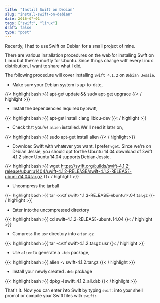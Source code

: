 ```yaml
---
title: "Install Swift on Debian"
slug: "install-swift-on-debian"
date: 2018-07-02
tags: ["swift", "linux"]
draft: false
type: "post"
---
```


Recently, I had to use Swift on Debian for a small project of mine.

There are various installation procedures on the web for installing Swift on Linux but they're mostly for Ubuntu. Since things change with every Linux distribution, I want to share what I did.

The following procedure will cover installing `Swift 4.1.2` on `Debian Jessie`.

- Make sure your Debian system is up-to-date,

{{< highlight bash >}}
apt-get update && sudo apt-get upgrade
{{< / highlight >}}


- Install the dependencies required by Swift,

{{< highlight bash >}}
apt-get install clang libicu-dev
{{< / highlight >}}

- Check that you've `alien` installed. We'll need it later on,

{{< highlight bash >}}
sudo apt-get install alien
{{< / highlight >}}

- Download Swift with whatever you want. I prefer `wget`. Since we're on Debian Jessie, you should opt for the Ubuntu 14.04 download of Swift 4.1.2 since Ubuntu 14.04 supports Debian Jessie.

{{< highlight bash >}}
wget https://swift.org/builds/swift-4.1.2-release/ubuntu1404/swift-4.1.2-RELEASE/swift-4.1.2-RELEASE-ubuntu14.04.tar.gz
{{< / highlight >}}

- Uncompress the tarball

{{< highlight bash >}}
tar -xvzf swift-4.1.2-RELEASE-ubuntu14.04.tar.gz
{{< / highlight >}}
		
- Enter into the uncompressed directory

{{< highlight bash >}}
cd swift-4.1.2-RELEASE-ubuntu14.04
{{< / highlight >}}

- Compress the `usr` directory into a `tar.gz`

{{< highlight bash >}}
tar -cvzf swift-4.1.2.tar.gz usr
{{< / highlight >}}

- Use `alien` to generate a `.deb` package,

{{< highlight bash >}}
alien -v swift-4.1.2.tar.gz
{{< / highlight >}}

- Install your newly created `.deb` package

{{< highlight bash >}}
dpkg -i swift_4.1.2_all.deb
{{< / highlight >}}

That's it. Now you can enter into Swift by typing `swift` into your shell prompt or compile your Swift files with `swiftc`.
		